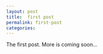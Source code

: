```yaml
---
layout: post
title:  first post
permalink: first-post
categories:
---
```


The first post. More is coming soon...